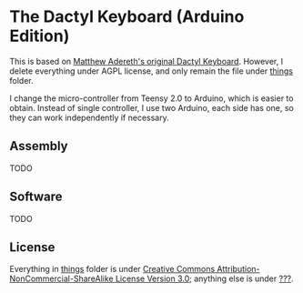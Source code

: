 # The Dactyl Keyboard (Arduino Edition)

This is based on [Matthew Adereth's original Dactyl Keyboard](https://github.com/adereth/dactyl-keyboard). However, I delete everything under AGPL license, and only remain the file under [things](things) folder.

I change the micro-controller from Teensy 2.0 to Arduino, which is easier to obtain. Instead of single controller, I use two Arduino, each side has one, so they can work independently if necessary.

## Assembly

TODO

## Software

TODO

## License

Everything in [things](things) folder is under [Creative Commons Attribution-NonCommercial-ShareAlike License Version 3.0](things/LICENSE); anything else is under [???]().
